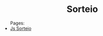 <h1 align="center">Sorteio</h1>

<ul> Pages:
<li><a href="https://ivanunes.github.io/estudos/js_sorteio/">Js Sorteio </a></li>
</ul>